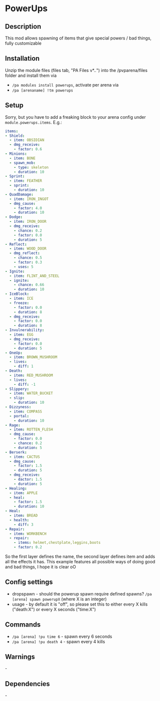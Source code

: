 # PowerUps

## Description

This mod allows spawning of items that give special powers / bad things, fully customizable

## Installation

Unzip the module files (files tab, "PA Files v*.*.*") into the /pvparena/files folder and install them via

- `/pa modules install powerups`, activate per arena via
- `/pa [arenaname] !tm powerups`

## Setup

Sorry, but you have to add a freaking block to your arena config under `module.powerups.items`. E.g.:

```yaml
items:
- Shield:
  - item: OBSIDIAN
  - dmg_receive:
    - factor: 0.6
- Minions:
  - item: BONE
  - spawn_mob:
    - type: skeleton
    - duration: 10
- Sprint:
  - item: FEATHER
  - sprint:
    - duration: 10
- QuadDamage:
  - item: IRON_INGOT
  - dmg_cause:
    - factor: 4.0
    - duration: 10
- Dodge:
  - item: IRON_DOOR
  - dmg_receive:
    - chance: 0.2
    - factor: 0.0
    - duration: 5
- Reflect:
  - item: WOOD_DOOR
  - dmg_reflect:
    - chance: 0.5
    - factor: 0.3
    - uses: 5
- Ignite:
  - item: FLINT_AND_STEEL
  - ignite:
    - chance: 0.66
    - duration: 10
- IceBlock:
  - item: ICE
  - freeze:
    - factor: 0.0
    - duration: 8
  - dmg_receive:
    - factor: 0.0
    - duration: 8
- Invulnerability:
  - item: EGG
  - dmg_receive:
    - factor: 0.0
    - duration: 5
- OneUp:
  - item: BROWN_MUSHROOM
  - lives:
    - diff: 1
- Death:
  - item: RED_MUSHROOM
  - lives:
    - diff: -1
- Slippery:
  - item: WATER_BUCKET
  - slip:
    - duration: 10
- Dizzyness:
  - item: COMPASS
  - portal:
    - duration: 10
- Rage:
  - item: ROTTEN_FLESH
  - dmg_cause:
    - factor: 0.0
    - chance: 0.2
    - duration: 5
- Berserk:
  - item: CACTUS
  - dmg_cause:
    - factor: 1.5
    - duration: 5
  - dmg_receive:
    - dactor: 1.5
    - duration: 5
- Healing:
  - item: APPLE
  - heal:
    - factor: 1.5
    - duration: 10
- Heal:
  - item: BREAD
  - health:
    - diff: 3
- Repair:
  - item: WORKBENCH
  - repair:
    - items: helmet,chestplate,leggins,boots
    - factor: 0.2
```

So the first layer defines the name, the second layer defines item and adds all the effects it has. This example features all possible ways of doing good and bad things, I hope it is clear oO

## Config settings

- dropspawn \- should the powerup spawn require defined spawns? `/pa [arena] spawn powerupX` (where X is an integer)
- usage \- by default it is "off", so please set this to either every X kills ("death:X") or every X seconds ("time:X") 

## Commands


- `/pa [arena] !pu time 6` \- spawn every 6 seconds
- `/pa [arena] !pu death 4` \- spawn every 4 kills 

## Warnings

\-

## Dependencies

\-
